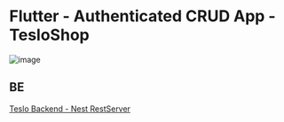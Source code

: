 # Flutter - Authenticated CRUD App - TesloShop

![image](https://github.com/diegopagini/Teslo_Flutter/assets/62857778/bf575d58-43e6-4519-9ab7-9fef8b4b6287)


## BE

[Teslo Backend - Nest RestServer](https://hub.docker.com/repository/docker/klerith/flutter-backend-teslo-shop/general)
